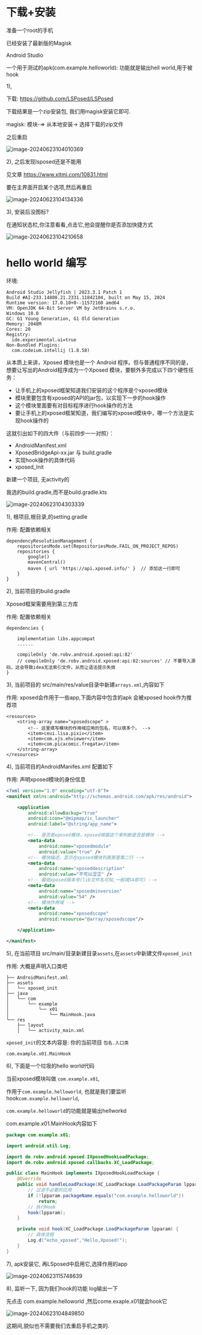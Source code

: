 



# 下载+安装

准备一个root的手机

已经安装了最新版的Magisk

Android Studio

一个用于测试的apk(com.example.helloworld): 功能就是输出hell world,用于被hook



1), 

下载: https://github.com/LSPosed/LSPosed

下载结果是一个zip安装包, 我们用magisk安装它即可.

magisk: 模块-=> 从本地安装-> 选择下载的zip文件

之后重启

![image-20240623104010369](./img/image-20240623104010369.png)

2), 之后发现lsposed还是不能用

见文章 https://www.xitmi.com/10831.html

要在主界面开启某个选项,然后再重启

![image-20240623104134336](./img/image-20240623104134336.png)



3), 安装后没图标?

在通知状态栏,你注意看看,点击它,他会提醒你是否添加快捷方式

![image-20240623104210658](./img/image-20240623104210658.png)





# hello world 编写

环境:

```
Android Studio Jellyfish | 2023.3.1 Patch 1
Build #AI-233.14808.21.2331.11842104, built on May 15, 2024
Runtime version: 17.0.10+0--11572160 amd64
VM: OpenJDK 64-Bit Server VM by JetBrains s.r.o.
Windows 10.0
GC: G1 Young Generation, G1 Old Generation
Memory: 2048M
Cores: 20
Registry:
  ide.experimental.ui=true
Non-Bundled Plugins:
  com.codeium.intellij (1.8.58)
```



从本质上来讲，Xposed 模块也是一个 Android 程序。但与普通程序不同的是，想要让写出的Android程序成为一个Xposed 模块，要额外多完成以下四个硬性任务：

- 让手机上的xposed框架知道我们安装的这个程序是个xposed模块
- 模块里要包含有xposed的API的jar包，以实现下一步的hook操作
- 这个模块里面要有对目标程序进行hook操作的方法
- 要让手机上的xposed框架知道，我们编写的xposed模块中，哪一个方法是实现hook操作的

这就引出如下的四大件（与前四步一一对照）：

- AndroidManifest.xml
- XposedBridgeApi-xx.jar 与 build.gradle
- 实现hook操作的具体代码
- xposed_Init





新建一个项目, 无activity的

我选的build.gradle,而不是build.gradle.kts

![image-20240623104303339](./img/image-20240623104303339.png)



1),  根项目,根目录,的setting.gradle



作用:  配置依赖相关

```
dependencyResolutionManagement {
    repositoriesMode.set(RepositoriesMode.FAIL_ON_PROJECT_REPOS)
    repositories {
        google()
        mavenCentral()
        maven { url 'https://api.xposed.info/' }  // 添加这一行即可
    }
}
```





2), 当前项目的build.gradle

Xposed框架需要用到第三方库

作用:  配置依赖相关

```
dependencies {

    implementation libs.appcompat
    ......

    compileOnly 'de.robv.android.xposed:api:82'
    // compileOnly 'de.robv.android.xposed:api:82:sources' // 不要导入源码，这会导致idea无法索引文件，从而让语法提示失效
}
```



3), 当前项目的 src/main/res/value目录中新建`arrays.xml`,内容如下

作用: xposed会作用于一些app,下面内容中包含的apk 会被xposed hook作为推荐项

```
<resources>
    <string-array name="xposedscope" >
        <!-- 这里填写模块的作用域应用的包名，可以填多个。 -->
        <item>ceui.lisa.pixiv</item>
        <item>com.xjs.ehviewer</item>
        <item>com.picacomic.fregata</item>
    </string-array>
</resources>
```



4),  当前项目的AndroidManifes.xml 配置如下

作用:  声明xposed模块的身份信息

```xml
<?xml version="1.0" encoding="utf-8"?>
<manifest xmlns:android="http://schemas.android.com/apk/res/android">

    <application
        android:allowBackup="true"
        android:icon="@mipmap/ic_launcher"
        android:label="@string/app_name">

        <!-- 是否是xposed模块，xposed根据这个来判断是否是模块 -->
        <meta-data
            android:name="xposedmodule"
            android:value="true" />
        <!-- 模块描述，显示在xposed模块列表那里第二行 -->
        <meta-data
            android:name="xposeddescription"
            android:value="不可以涩涩" />
        <!-- 最低xposed版本号(lib文件名可知,一般填54即可) -->
        <meta-data
            android:name="xposedminversion"
            android:value="54" />
        <!-- 模块作用域 -->
        <meta-data
            android:name="xposedscope"
            android:resource="@array/xposedscope"/>

    </application>

</manifest>
```





5), 在当前项目 src/main/目录新建目录`assets`,在`assets`中新建文件`xposed_init`

作用: 大概是声明入口类吧

```
├── AndroidManifest.xml
├── assets
│   └── xposed_init
├── java
│   └── com
│       └── example
│           └── x01
│               └── MainHook.java
└── res
    ├── layout
    │   └── activity_main.xml
```

`xposed_init`的文本内容是: 你的当前项目 `包名.入口类`

```
com.example.x01.MainHook
```

 



6), 下面是一个垃圾的hello world代码

当前xposed模块叫做 `com.example.x01`, 

作用于`com.example.helloworld`, 也就是我们要监听hook`com.example.helloworld`, 

`com.example.helloworld`的功能就是输出hellworkd



com.example.x01.MainHook内容如下

```java
package com.example.x01;

import android.util.Log;

import de.robv.android.xposed.IXposedHookLoadPackage;
import de.robv.android.xposed.callbacks.XC_LoadPackage;

public class MainHook implements IXposedHookLoadPackage {
    @Override
    public void handleLoadPackage(XC_LoadPackage.LoadPackageParam lpparam) throws Throwable {
        // 过滤不必要的应用
        if (!lpparam.packageName.equals("com.example.helloworld"))
            return;
        // 执行Hook
        hook(lpparam);
    }

    private void hook(XC_LoadPackage.LoadPackageParam lpparam) {
        // 具体流程
        Log.d("echo_xposed","Hello,Xposed!");
    }
}
```



7),  apk安装它, 再LSposed中启用它,选择作用的app

![image-20240623115748639](./img/image-20240623115748639.png)

8), 监听一下, 因为我们hook的功能 log输出一下

先点击 com.example.helloworld ,然后come.exaple.x01就会hook它

![image-20240623104849850](./img/image-20240623104849850.png)

这期间,貌似也不需要我们去重启手机之类的.



